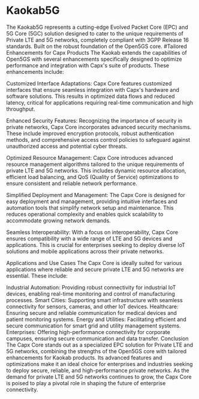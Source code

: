 # Kaokab5G
The Kaokab5G represents a cutting-edge Evolved Packet Core (EPC) and 5G Core (5GC) solution designed to cater to the unique requirements of Private LTE and 5G networks, completely compliant with 3GPP Release 16 standards. Built on the robust foundation of the Open5GS core.
#Tailored Enhancements for Capx Products
The Kaokab extends the capabilities of Open5GS with several enhancements specifically designed to optimize performance and integration with Capx's suite of products. These enhancements include:

Customized Interface Adaptations: Capx Core features customized interfaces that ensure seamless integration with Capx's hardware and software solutions. This results in optimized data flows and reduced latency, critical for applications requiring real-time communication and high throughput.

Enhanced Security Features: Recognizing the importance of security in private networks, Capx Core incorporates advanced security mechanisms. These include improved encryption protocols, robust authentication methods, and comprehensive access control policies to safeguard against unauthorized access and potential cyber threats.

Optimized Resource Management: Capx Core introduces advanced resource management algorithms tailored to the unique requirements of private LTE and 5G networks. This includes dynamic resource allocation, efficient load balancing, and QoS (Quality of Service) optimizations to ensure consistent and reliable network performance.

Simplified Deployment and Management: The Capx Core is designed for easy deployment and management, providing intuitive interfaces and automation tools that simplify network setup and maintenance. This reduces operational complexity and enables quick scalability to accommodate growing network demands.

Seamless Interoperability: With a focus on interoperability, Capx Core ensures compatibility with a wide range of LTE and 5G devices and applications. This is crucial for enterprises seeking to deploy diverse IoT solutions and mobile applications across their private networks.

Applications and Use Cases
The Capx Core is ideally suited for various applications where reliable and secure private LTE and 5G networks are essential. These include:

Industrial Automation: Providing robust connectivity for industrial IoT devices, enabling real-time monitoring and control of manufacturing processes.
Smart Cities: Supporting smart infrastructure with seamless connectivity for sensors, cameras, and other IoT devices.
Healthcare: Ensuring secure and reliable communication for medical devices and patient monitoring systems.
Energy and Utilities: Facilitating efficient and secure communication for smart grid and utility management systems.
Enterprises: Offering high-performance connectivity for corporate campuses, ensuring secure communication and data transfer.
Conclusion
The Capx Core stands out as a specialized EPC solution for Private LTE and 5G networks, combining the strengths of the Open5GS core with tailored enhancements for Kaokab products. Its advanced features and optimizations make it an ideal choice for enterprises and industries seeking to deploy secure, reliable, and high-performance private networks. As the demand for private LTE and 5G networks continues to grow, the Capx Core is poised to play a pivotal role in shaping the future of enterprise connectivity.
